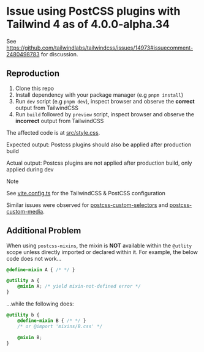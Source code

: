 # Issue using PostCSS plugins with Tailwind 4 as of 4.0.0-alpha.34

See https://github.com/tailwindlabs/tailwindcss/issues/14973#issuecomment-2480498783 for discussion.

## Reproduction 

1. Clone this repo
2. Install dependency with your package manager (e.g `pnpm install`)
3. Run `dev` script (e.g `pnpm dev`), inspect browser and observe the **correct** output from TailwindCSS
4. Run `build` followed by `preview` script, inspect browser and observe the **incorrect** output from TailwindCSS

The affected code is at [src/style.css](src/style.css).

Expected output: Postcss plugins should also be applied after production build

Actual output: Postcss plugins are not applied after production build, only applied during dev

> [!NOTE]
> See [vite.config.ts](vite.config.ts) for the TailwindCSS & PostCSS configuration

Similar issues were observed for [postcss-custom-selectors](https://www.npmjs.com/package/postcss-custom-selectors) and [postcss-custom-media](https://www.npmjs.com/package/postcss-custom-media).

## Additional Problem

When using `postcss-mixins`, the mixin is **NOT** available within the `@utlity` scope unless directly imported or declared within it. For example, the below code does not work...

```css
@define-mixin A { /* */ }

@utility a {
    @mixin A; /* yield mixin-not-defined error */
}
```

...while the following does:

```css
@utility b {
    @define-mixin B { /* */ }
    /* or @import 'mixins/B.css' */

    @mixin B;
}
```

